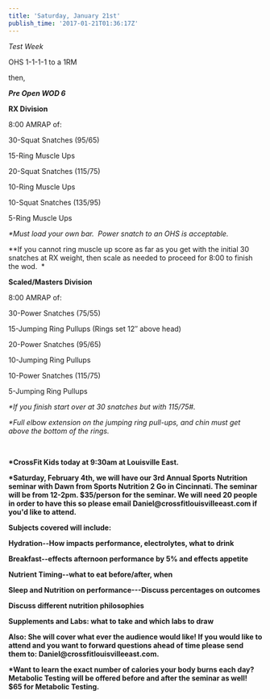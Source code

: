 ```yaml
---
title: 'Saturday, January 21st'
publish_time: '2017-01-21T01:36:17Z'
---
```


*Test Week*

OHS 1-1-1-1 to a 1RM

then,

***Pre Open WOD 6***

**RX Division**

8:00 AMRAP of:

30-Squat Snatches (95/65)

15-Ring Muscle Ups

20-Squat Snatches (115/75)

10-Ring Muscle Ups

10-Squat Snatches (135/95)

5-Ring Muscle Ups

*\*Must load your own bar.  Power snatch to an OHS is acceptable.*

*\*If you cannot ring muscle up score as far as you get with the initial
30 snatches at RX weight, then scale as needed to proceed for 8:00 to
finish the wod.  *

**Scaled/Masters Division**

8:00 AMRAP of:

30-Power Snatches (75/55)

15-Jumping Ring Pullups (Rings set 12″ above head)

20-Power Snatches (95/65)

10-Jumping Ring Pullups

10-Power Snatches (115/75)

5-Jumping Ring Pullups

*\*If you finish start over at 30 snatches but with 115/75\#.*

*\*Full elbow extension on the jumping ring pull-ups, and chin must get
above the bottom of the rings.*

 

**\*CrossFit Kids today at 9:30am at Louisville East.**

**\*Saturday, February 4th, we will have our 3rd Annual Sports Nutrition
seminar with Dawn from Sports Nutrition 2 Go in Cincinnati. The seminar
will be from 12-2pm. \$35/person for the seminar. We will need 20 people
in order to have this so please email Daniel\@crossfitlouisvilleeast.com
if you'd like to attend.**

**Subjects covered will include:**

**Hydration--How impacts performance, electrolytes, what to drink**

**Breakfast--effects afternoon performance by 5% and effects appetite**

**Nutrient Timing--what to eat before/after, when**

**Sleep and Nutrition on performance---Discuss percentages on outcomes**

**Discuss different nutrition philosophies**

**Supplements and Labs: what to take and which labs to draw**

**Also: She will cover what ever the audience would like! If you would
like to attend and you want to forward questions ahead of time please
send them to: Daniel\@crossfitlouisvilleeast.com.**

**\*Want to learn the exact number of calories your body burns each day?
Metabolic Testing will be offered before and after the seminar as well!
\$65 for Metabolic Testing.**

 
